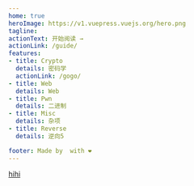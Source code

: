 ```yaml
---
home: true
heroImage: https://v1.vuepress.vuejs.org/hero.png
tagline: 
actionText: 开始阅读 →
actionLink: /guide/
features:
- title: Crypto
  details: 密码学
  actionLink: /gogo/
- title: Web
  details: Web
- title: Pwn
  details: 二进制
- title: Misc
  details: 杂项
- title: Reverse
  details: 逆向5

footer: Made by  with ❤️
---
```



[hihi](/hihi)